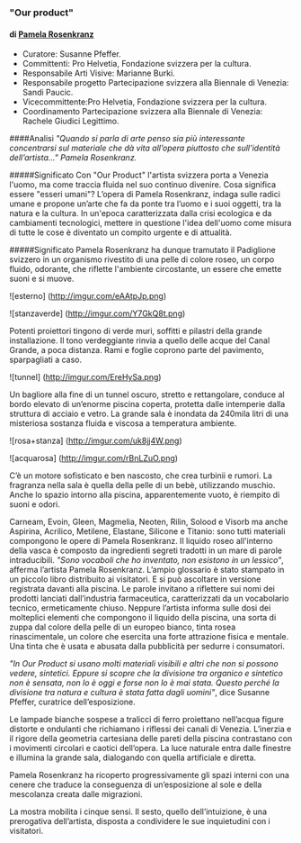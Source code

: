 ### "Our product"
#### di [Pamela Rosenkranz](http://www.artuner.com/artists/pamela-rosenkranz/)

- Curatore: Susanne Pfeffer.
- Committenti: Pro Helvetia, Fondazione svizzera per la cultura. 
- Responsabile Arti Visive: Marianne Burki.  
- Responsabile progetto Partecipazione svizzera alla Biennale di Venezia: Sandi Paucic. 
- Vicecommittente:Pro Helvetia, Fondazione svizzera per la cultura.
- Coordinamento Partecipazione svizzera alla Biennale di Venezia: Rachele Giudici Legittimo.

####Analisi 
*"Quando si parla di arte penso sia più interessante concentrarsi sul materiale che dà vita 
all’opera piuttosto che sull’identità dell’artista..." Pamela Rosenkranz.*

#####Significato
Con "Our Product" l'artista svizzera porta a Venezia l'uomo, ma come traccia fluida nel suo continuo divenire. 
Cosa significa essere "esseri umani"?
L’opera di Pamela Rosenkranz,  indaga sulle radici umane e propone un’arte che fa da ponte tra l’uomo e i suoi oggetti, tra la natura e la cultura.
In un'epoca caratterizzata dalla crisi ecologica e da cambiamenti tecnologici, mettere in questione l'idea dell'uomo come misura di tutte le cose è diventato un compito urgente e di attualità. 

#####Significato
Pamela Rosenkranz ha dunque tramutato il Padiglione svizzero in un organismo rivestito di una pelle di colore roseo, un corpo fluido, odorante, che riflette l'ambiente circostante, un essere che emette suoni e si muove. 

![esterno] (http://imgur.com/eAAtpJp.png)

![stanzaverde] (http://imgur.com/Y7GkQ8t.png)

Potenti proiettori tingono di verde muri, soffitti e pilastri della grande installazione. Il tono verdeggiante rinvia a quello delle acque del Canal Grande, a poca distanza.
Rami e foglie coprono parte del pavimento, sparpagliati a caso.

![tunnel] (http://imgur.com/EreHySa.png)

Un bagliore alla fine di un tunnel oscuro, stretto e rettangolare, conduce al bordo elevato di un’enorme piscina coperta, protetta dalle intemperie dalla struttura di acciaio e vetro. La grande sala è inondata da 240mila litri di una misteriosa sostanza fluida e viscosa a temperatura ambiente.

![rosa+stanza] (http://imgur.com/uk8jj4W.png)

![acquarosa] (http://imgur.com/rBnLZuO.png)

C’è un motore sofisticato e ben nascosto, che crea turbinii e rumori. La fragranza nella sala è quella della pelle di un bebè, utilizzando muschio.
Anche lo spazio intorno alla piscina, apparentemente vuoto, è riempito di suoni e odori. 

Carneam, Evoin, Gleen, Magmelia, Neoten, Rilin, Solood e Visorb ma anche Aspirina, Acrilico, Metilene, Elastane, 
Silicone e Titanio: sono tutti materiali compongono le opere di Pamela Rosenkranz. 
Il liquido roseo all'interno della vasca è composto da ingredienti segreti tradotti in un mare di parole intraducibili.
*"Sono vocaboli che ho inventato, non esistono in un lessico"*, afferma l’artista Pamela Rosenkranz. 
L’ampio glossario è stato stampato in un piccolo libro distribuito ai visitatori. E si può ascoltare in versione registrata davanti alla piscina.
Le parole invitano a riflettere sui nomi dei prodotti lanciati dall’industria farmaceutica, caratterizzati da un vocabolario tecnico, ermeticamente chiuso.
Neppure l’artista informa sulle dosi dei molteplici elementi che compongono il liquido della piscina, una sorta di zuppa dal colore della pelle di un europeo bianco, tinta rosea rinascimentale, un colore che esercita una forte attrazione fisica e mentale.
Una tinta che è usata e abusata dalla pubblicità per sedurre i consumatori. 

*"In Our Product si usano molti materiali visibili e altri che non si possono vedere, sintetici. Eppure si scopre che la divisione tra organico e sintetico non è sensata, non lo è oggi e forse non lo è mai stata. Questo perché la divisione tra natura e cultura è stata fatta dagli uomini"*, dice Susanne Pfeffer, curatrice dell’esposizione.

Le lampade bianche sospese a tralicci di ferro proiettano nell’acqua figure distorte e ondulanti che richiamano i riflessi dei canali di Venezia. 
L’inerzia e il rigore della geometria cartesiana delle pareti della piscina contrastano con i movimenti circolari e caotici dell’opera.
La luce naturale entra dalle finestre e illumina la grande sala, dialogando con quella artificiale e diretta. 

Pamela Rosenkranz ha ricoperto progressivamente gli spazi interni con una cenere che traduce la conseguenza di un’esposizione al sole e della mescolanza creata dalle migrazioni.

La mostra mobilita i cinque sensi. Il sesto, quello dell’intuizione, è una prerogativa dell’artista, disposta a condividere le sue inquietudini con i visitatori.













